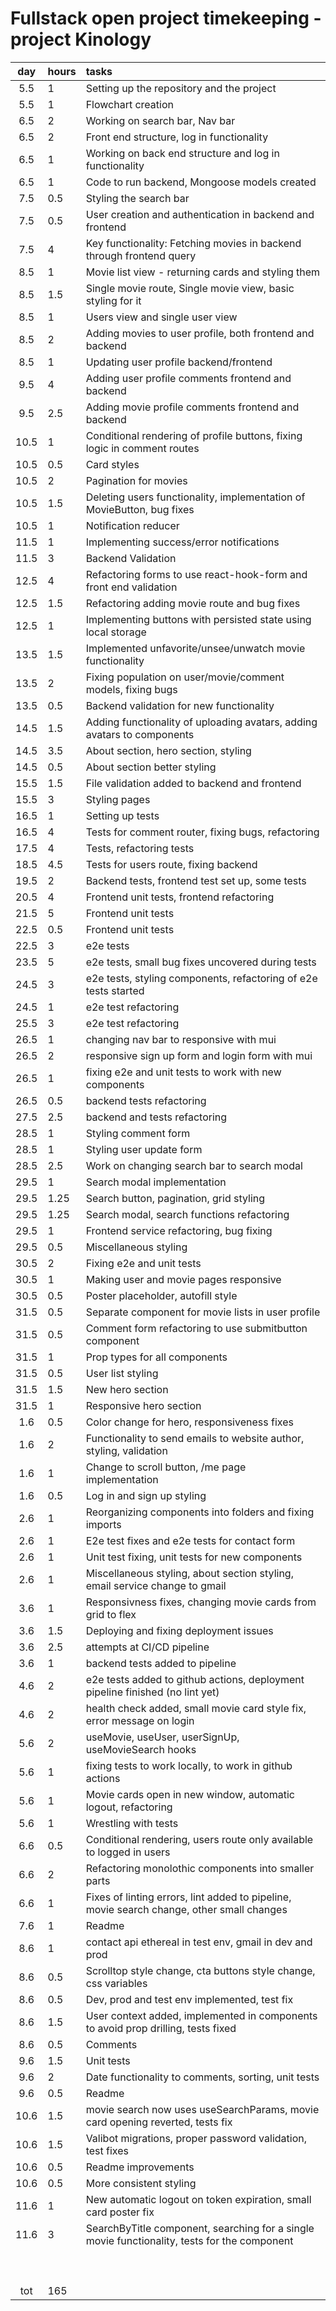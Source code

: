 # Fullstack open project timekeeping - project Kinology

| day  | hours | tasks                                                                                        |
| :--: | :---- | :------------------------------------------------------------------------------------------- |
| 5.5  | 1     | Setting up the repository and the project                                                    |
| 5.5  | 1     | Flowchart creation                                                                           |
| 6.5  | 2     | Working on search bar, Nav bar                                                               |
| 6.5  | 2     | Front end structure, log in functionality                                                    |
| 6.5  | 1     | Working on back end structure and log in functionality                                       |
| 6.5  | 1     | Code to run backend, Mongoose models created                                                 |
| 7.5  | 0.5   | Styling the search bar                                                                       |
| 7.5  | 0.5   | User creation and authentication in backend and frontend                                     |
| 7.5  | 4     | Key functionality: Fetching movies in backend through frontend query                         |
| 8.5  | 1     | Movie list view - returning cards and styling them                                           |
| 8.5  | 1.5   | Single movie route, Single movie view, basic styling for it                                  |
| 8.5  | 1     | Users view and single user view                                                              |
| 8.5  | 2     | Adding movies to user profile, both frontend and backend                                     |
| 8.5  | 1     | Updating user profile backend/frontend                                                       |
| 9.5  | 4     | Adding user profile comments frontend and backend                                            |
| 9.5  | 2.5   | Adding movie profile comments frontend and backend                                           |
| 10.5 | 1     | Conditional rendering of profile buttons, fixing logic in comment routes                     |
| 10.5 | 0.5   | Card styles                                                                                  |
| 10.5 | 2     | Pagination for movies                                                                        |
| 10.5 | 1.5   | Deleting users functionality, implementation of MovieButton, bug fixes                       |
| 10.5 | 1     | Notification reducer                                                                         |
| 11.5 | 1     | Implementing success/error notifications                                                     |
| 11.5 | 3     | Backend Validation                                                                           |
| 12.5 | 4     | Refactoring forms to use react-hook-form and front end validation                            |
| 12.5 | 1.5   | Refactoring adding movie route and bug fixes                                                 |
| 12.5 | 1     | Implementing buttons with persisted state using local storage                                |
| 13.5 | 1.5   | Implemented unfavorite/unsee/unwatch movie functionality                                     |
| 13.5 | 2     | Fixing population on user/movie/comment models, fixing bugs                                  |
| 13.5 | 0.5   | Backend validation for new functionality                                                     |
| 14.5 | 1.5   | Adding functionality of uploading avatars, adding avatars to components                      |
| 14.5 | 3.5   | About section, hero section, styling                                                         |
| 14.5 | 0.5   | About section better styling                                                                 |
| 15.5 | 1.5   | File validation added to backend and frontend                                                |
| 15.5 | 3     | Styling pages                                                                                |
| 16.5 | 1     | Setting up tests                                                                             |
| 16.5 | 4     | Tests for comment router, fixing bugs, refactoring                                           |
| 17.5 | 4     | Tests, refactoring tests                                                                     |
| 18.5 | 4.5   | Tests for users route, fixing backend                                                        |
| 19.5 | 2     | Backend tests, frontend test set up, some tests                                              |
| 20.5 | 4     | Frontend unit tests, frontend refactoring                                                    |
| 21.5 | 5     | Frontend unit tests                                                                          |
| 22.5 | 0.5   | Frontend unit tests                                                                          |
| 22.5 | 3     | e2e tests                                                                                    |
| 23.5 | 5     | e2e tests, small bug fixes uncovered during tests                                            |
| 24.5 | 3     | e2e tests, styling components, refactoring of e2e tests started                              |
| 24.5 | 1     | e2e test refactoring                                                                         |
| 25.5 | 3     | e2e test refactoring                                                                         |
| 26.5 | 1     | changing nav bar to responsive with mui                                                      |
| 26.5 | 2     | responsive sign up form and login form with mui                                              |
| 26.5 | 1     | fixing e2e and unit tests to work with new components                                        |
| 26.5 | 0.5   | backend tests refactoring                                                                    |
| 27.5 | 2.5   | backend and tests refactoring                                                                |
| 28.5 | 1     | Styling comment form                                                                         |
| 28.5 | 1     | Styling user update form                                                                     |
| 28.5 | 2.5   | Work on changing search bar to search modal                                                  |
| 29.5 | 1     | Search modal implementation                                                                  |
| 29.5 | 1.25  | Search button, pagination, grid styling                                                      |
| 29.5 | 1.25  | Search modal, search functions refactoring                                                   |
| 29.5 | 1     | Frontend service refactoring, bug fixing                                                     |
| 29.5 | 0.5   | Miscellaneous styling                                                                        |
| 30.5 | 2     | Fixing e2e and unit tests                                                                    |
| 30.5 | 1     | Making user and movie pages responsive                                                       |
| 30.5 | 0.5   | Poster placeholder, autofill style                                                           |
| 31.5 | 0.5   | Separate component for movie lists in user profile                                           |
| 31.5 | 0.5   | Comment form refactoring to use submitbutton component                                       |
| 31.5 | 1     | Prop types for all components                                                                |
| 31.5 | 0.5   | User list styling                                                                            |
| 31.5 | 1.5   | New hero section                                                                             |
| 31.5 | 1     | Responsive hero section                                                                      |
| 1.6  | 0.5   | Color change for hero, responsiveness fixes                                                  |
| 1.6  | 2     | Functionality to send emails to website author, styling, validation                          |
| 1.6  | 1     | Change to scroll button, /me page implementation                                             |
| 1.6  | 0.5   | Log in and sign up styling                                                                   |
| 2.6  | 1     | Reorganizing components into folders and fixing imports                                      |
| 2.6  | 1     | E2e test fixes and e2e tests for contact form                                                |
| 2.6  | 1     | Unit test fixing, unit tests for new components                                              |
| 2.6  | 1     | Miscellaneous styling, about section styling, email service change to gmail                  |
| 3.6  | 1     | Responsivness fixes, changing movie cards from grid to flex                                  |
| 3.6  | 1.5   | Deploying and fixing deployment issues                                                       |
| 3.6  | 2.5   | attempts at CI/CD pipeline                                                                   |
| 3.6  | 1     | backend tests added to pipeline                                                              |
| 4.6  | 2     | e2e tests added to github actions, deployment pipeline finished (no lint yet)                |
| 4.6  | 2     | health check added, small movie card style fix, error message on login                       |
| 5.6  | 2     | useMovie, useUser, userSignUp, useMovieSearch hooks                                          |
| 5.6  | 1     | fixing tests to work locally, to work in github actions                                      |
| 5.6  | 1     | Movie cards open in new window, automatic logout, refactoring                                |
| 5.6  | 1     | Wrestling with tests                                                                         |
| 6.6  | 0.5   | Conditional rendering, users route only available to logged in users                         |
| 6.6  | 2     | Refactoring monolothic components into smaller parts                                         |
| 6.6  | 1     | Fixes of linting errors, lint added to pipeline, movie search change, other small changes    |
| 7.6  | 1     | Readme                                                                                       |
| 8.6  | 1     | contact api ethereal in test env, gmail in dev and prod                                      |
| 8.6  | 0.5   | Scrolltop style change, cta buttons style change, css variables                              |
| 8.6  | 0.5   | Dev, prod and test env implemented, test fix                                                 |
| 8.6  | 1.5   | User context added, implemented in components to avoid prop drilling, tests fixed            |
| 8.6  | 0.5   | Comments                                                                                     |
| 9.6  | 1.5   | Unit tests                                                                                   |
| 9.6  | 2     | Date functionality to comments, sorting, unit tests                                          |
| 9.6  | 0.5   | Readme                                                                                       |
| 10.6 | 1.5   | movie search now uses useSearchParams, movie card opening reverted, tests fix                |
| 10.6 | 1.5   | Valibot migrations, proper password validation, test fixes                                   |
| 10.6 | 0.5   | Readme improvements                                                                          |
| 10.6 | 0.5   | More consistent styling                                                                      |
| 11.6 | 1     | New automatic logout on token expiration, small card poster fix                              |
| 11.6 | 3     | SearchByTitle component, searching for a single movie functionality, tests for the component |
|      |       |                                                                                              |
|      |       |                                                                                              |
|      |       |                                                                                              |
|      |       |                                                                                              |
|      |       |                                                                                              |
|      |       |                                                                                              |
|      |       |                                                                                              |
|      |       |                                                                                              |
|      |       |                                                                                              |
| tot  | 165   |                                                                                              |
